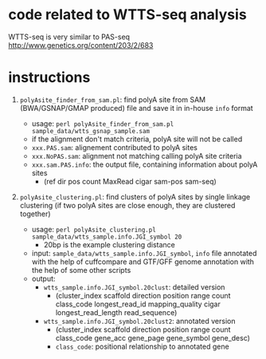 # code related to WTTS-seq analysis
WTTS-seq is very similar to PAS-seq 
http://www.genetics.org/content/203/2/683

# instructions
1. `polyAsite_finder_from_sam.pl`: find polyA site from SAM (BWA/GSNAP/GMAP produced) file and save it in in-house `info` format
   - usage: `perl polyAsite_finder_from_sam.pl sample_data/wtts_gsnap_sample.sam`
   - if the alignment don't match criteria, polyA site will not be called
   - `xxx.PAS.sam`: alignement contributed to polyA sites
   - `xxx.NoPAS.sam`: alignment not matching calling polyA site criteria 
   - `xxx.sam.PAS.info`: the output file, containing information about polyA sites
     - (ref dir pos count MaxRead cigar sam-pos sam-seq)

2. `polyAsite_clustering.pl`: find clusters of polyA sites by single linkage clustering (if two polyA sites are close enough, they are clustered together)
   - usage: `perl polyAsite_clustering.pl sample_data/wtts_sample.info.JGI_symbol 20`  
     - 20bp is the example clustering distance 
   - input: `sample_data/wtts_sample.info.JGI_symbol`, `info` file annotated with the help of cuffcompare and GTF/GFF genome annotation with the help of some other scripts
   - output: 
     - `wtts_sample.info.JGI_symbol.20clust`: detailed version 
       - (cluster_index scaffold direction position range count class_code longest_read_id mapping_quality cigar longest_read_length read_sequence)
     - `wtts_sample.info.JGI_symbol.20clust2`: annotated version 
       - (cluster_index   scaffold        direction       position        range   count   class_code      gene_acc        gene_page       gene_symbol     gene_desc)
       - `class_code`: positional relationship to annotated gene

